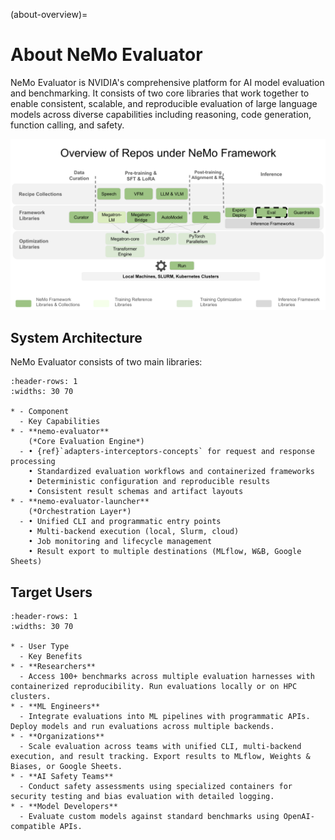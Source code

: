 (about-overview)=

# About NeMo Evaluator

NeMo Evaluator is NVIDIA's comprehensive platform for AI model evaluation and benchmarking. It consists of two core libraries that work together to enable consistent, scalable, and reproducible evaluation of large language models across diverse capabilities including reasoning, code generation, function calling, and safety.

![image](NeMo_Repo_Overview_Eval.png)

## System Architecture

NeMo Evaluator consists of two main libraries:

```{list-table} NeMo Evaluator Components
:header-rows: 1
:widths: 30 70

* - Component
  - Key Capabilities
* - **nemo-evaluator**  
    (*Core Evaluation Engine*)
  - • {ref}`adapters-interceptors-concepts` for request and response processing  
    • Standardized evaluation workflows and containerized frameworks  
    • Deterministic configuration and reproducible results  
    • Consistent result schemas and artifact layouts
* - **nemo-evaluator-launcher**  
    (*Orchestration Layer*)
  - • Unified CLI and programmatic entry points  
    • Multi-backend execution (local, Slurm, cloud)  
    • Job monitoring and lifecycle management  
    • Result export to multiple destinations (MLflow, W&B, Google Sheets)
```

## Target Users

```{list-table} Target User Personas
:header-rows: 1
:widths: 30 70

* - User Type
  - Key Benefits
* - **Researchers**
  - Access 100+ benchmarks across multiple evaluation harnesses with containerized reproducibility. Run evaluations locally or on HPC clusters.
* - **ML Engineers**
  - Integrate evaluations into ML pipelines with programmatic APIs. Deploy models and run evaluations across multiple backends.
* - **Organizations**
  - Scale evaluation across teams with unified CLI, multi-backend execution, and result tracking. Export results to MLflow, Weights & Biases, or Google Sheets.
* - **AI Safety Teams**
  - Conduct safety assessments using specialized containers for security testing and bias evaluation with detailed logging.
* - **Model Developers**
  - Evaluate custom models against standard benchmarks using OpenAI-compatible APIs.
```
